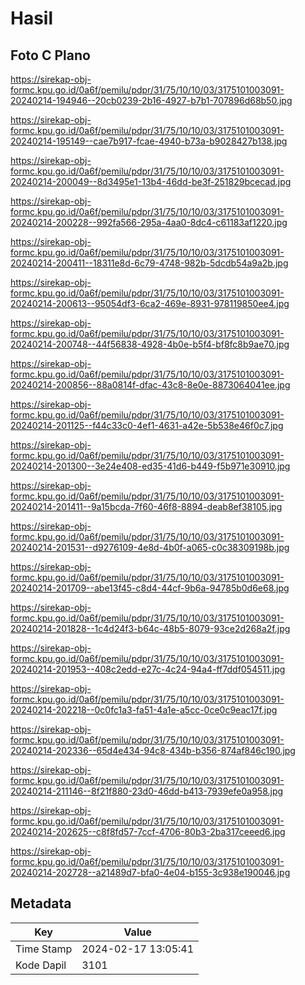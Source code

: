 # Hasil

## Foto C Plano

https://sirekap-obj-formc.kpu.go.id/0a6f/pemilu/pdpr/31/75/10/10/03/3175101003091-20240214-194946--20cb0239-2b16-4927-b7b1-707896d68b50.jpg

https://sirekap-obj-formc.kpu.go.id/0a6f/pemilu/pdpr/31/75/10/10/03/3175101003091-20240214-195149--cae7b917-fcae-4940-b73a-b9028427b138.jpg

https://sirekap-obj-formc.kpu.go.id/0a6f/pemilu/pdpr/31/75/10/10/03/3175101003091-20240214-200049--8d3495e1-13b4-46dd-be3f-251829bcecad.jpg

https://sirekap-obj-formc.kpu.go.id/0a6f/pemilu/pdpr/31/75/10/10/03/3175101003091-20240214-200228--992fa566-295a-4aa0-8dc4-c61183af1220.jpg

https://sirekap-obj-formc.kpu.go.id/0a6f/pemilu/pdpr/31/75/10/10/03/3175101003091-20240214-200411--18311e8d-6c79-4748-982b-5dcdb54a9a2b.jpg

https://sirekap-obj-formc.kpu.go.id/0a6f/pemilu/pdpr/31/75/10/10/03/3175101003091-20240214-200613--95054df3-6ca2-469e-8931-978119850ee4.jpg

https://sirekap-obj-formc.kpu.go.id/0a6f/pemilu/pdpr/31/75/10/10/03/3175101003091-20240214-200748--44f56838-4928-4b0e-b5f4-bf8fc8b9ae70.jpg

https://sirekap-obj-formc.kpu.go.id/0a6f/pemilu/pdpr/31/75/10/10/03/3175101003091-20240214-200856--88a0814f-dfac-43c8-8e0e-8873064041ee.jpg

https://sirekap-obj-formc.kpu.go.id/0a6f/pemilu/pdpr/31/75/10/10/03/3175101003091-20240214-201125--f44c33c0-4ef1-4631-a42e-5b538e46f0c7.jpg

https://sirekap-obj-formc.kpu.go.id/0a6f/pemilu/pdpr/31/75/10/10/03/3175101003091-20240214-201300--3e24e408-ed35-41d6-b449-f5b971e30910.jpg

https://sirekap-obj-formc.kpu.go.id/0a6f/pemilu/pdpr/31/75/10/10/03/3175101003091-20240214-201411--9a15bcda-7f60-46f8-8894-deab8ef38105.jpg

https://sirekap-obj-formc.kpu.go.id/0a6f/pemilu/pdpr/31/75/10/10/03/3175101003091-20240214-201531--d9276109-4e8d-4b0f-a065-c0c38309198b.jpg

https://sirekap-obj-formc.kpu.go.id/0a6f/pemilu/pdpr/31/75/10/10/03/3175101003091-20240214-201709--abe13f45-c8d4-44cf-9b6a-94785b0d6e68.jpg

https://sirekap-obj-formc.kpu.go.id/0a6f/pemilu/pdpr/31/75/10/10/03/3175101003091-20240214-201828--1c4d24f3-b64c-48b5-8079-93ce2d268a2f.jpg

https://sirekap-obj-formc.kpu.go.id/0a6f/pemilu/pdpr/31/75/10/10/03/3175101003091-20240214-201953--408c2edd-e27c-4c24-94a4-ff7ddf054511.jpg

https://sirekap-obj-formc.kpu.go.id/0a6f/pemilu/pdpr/31/75/10/10/03/3175101003091-20240214-202218--0c0fc1a3-fa51-4a1e-a5cc-0ce0c9eac17f.jpg

https://sirekap-obj-formc.kpu.go.id/0a6f/pemilu/pdpr/31/75/10/10/03/3175101003091-20240214-202336--65d4e434-94c8-434b-b356-874af846c190.jpg

https://sirekap-obj-formc.kpu.go.id/0a6f/pemilu/pdpr/31/75/10/10/03/3175101003091-20240214-211146--8f21f880-23d0-46dd-b413-7939efe0a958.jpg

https://sirekap-obj-formc.kpu.go.id/0a6f/pemilu/pdpr/31/75/10/10/03/3175101003091-20240214-202625--c8f8fd57-7ccf-4706-80b3-2ba317ceeed6.jpg

https://sirekap-obj-formc.kpu.go.id/0a6f/pemilu/pdpr/31/75/10/10/03/3175101003091-20240214-202728--a21489d7-bfa0-4e04-b155-3c938e190046.jpg


## Metadata

| Key        | Value               |
| ---------- | ------------------- |
| Time Stamp | 2024-02-17 13:05:41 |
| Kode Dapil | 3101                |



